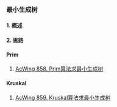### 最小生成树

#### 1. 概述

#### 2. 思路

#### Prim

1. [AcWing 858. Prim算法求最小生成树](https://www.acwing.com/problem/content/860/)

#### Kruskal

1. [AcWing 859. Kruskal算法求最小生成树](https://www.acwing.com/problem/content/861/)
